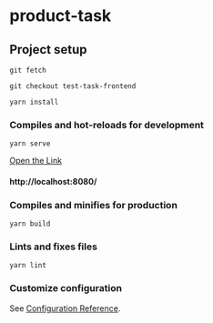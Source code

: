 # product-task

## Project setup
```
git fetch
```
```
git checkout test-task-frontend
```
```
yarn install
```

### Compiles and hot-reloads for development
```
yarn serve
```

[Open the Link](http://localhost:8080/)
#### http://localhost:8080/

### Compiles and minifies for production
```
yarn build
```

### Lints and fixes files
```
yarn lint
```

### Customize configuration
See [Configuration Reference](https://cli.vuejs.org/config/).
